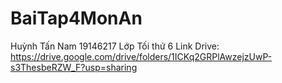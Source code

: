 # BaiTap4MonAn
 Huỳnh Tấn Nam 19146217
 Lớp Tối thứ 6
 Link Drive: https://drive.google.com/drive/folders/1ICKq2GRPlAwzejzUwP-s3ThesbeRZW_F?usp=sharing
